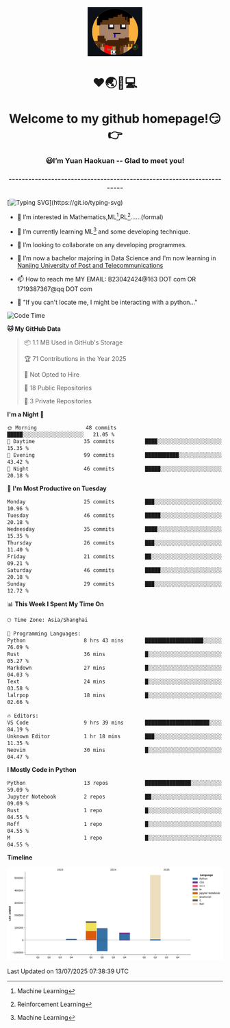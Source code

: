 <div align=center>
  <img width=128 src="image/figure.png">
</div>
<h1 align="center">❤🌏🚩💻</h1>
<h1 align="center">Welcome to my github homepage!😏👉</h1>
<h3 align="center" >😃I’m Yuan Haokuan -- Glad to meet you!</h3>
<h3 align="center" >----------------------------------------------------------------------</h3>

  [![Typing SVG](https://readme-typing-svg.herokuapp.com?font=Fira+Code&pause=1000&random=false&width=450&lines=Here's+my+personal+infomation:)](https://git.io/typing-svg)

- 👀 I’m interested in Mathematics,ML[^1],RL[^2]......(formal)
  
- 🌱 I’m currently learning ML[^1] and some developing technique.
  
- 💞️ I’m looking to collaborate on any developing programmes.
  
- 🍉 I’m now a bachelor majoring in Data Science and I'm now learning in [Nanjing University of Post and Telecommunications](https://www.njupt.edu.cn/main.psp)
  
- 📫 How to reach me MY EMAIL: B23042424@163 DOT com OR 1719387367@qq DOT com

- 🐍 "If you can't locate me, I might be interacting with a python..."

<!--START_SECTION:waka-->
![Code Time](http://img.shields.io/badge/Code%20Time-341%20hrs%2034%20mins-blue)

**🐱 My GitHub Data** 

> 📦 1.1 MB Used in GitHub's Storage 
 > 
> 🏆 71 Contributions in the Year 2025
 > 
> 🚫 Not Opted to Hire
 > 
> 📜 18 Public Repositories 
 > 
> 🔑 3 Private Repositories 
 > 
**I'm a Night 🦉** 

```text
🌞 Morning                48 commits          █████░░░░░░░░░░░░░░░░░░░░   21.05 % 
🌆 Daytime                35 commits          ████░░░░░░░░░░░░░░░░░░░░░   15.35 % 
🌃 Evening                99 commits          ███████████░░░░░░░░░░░░░░   43.42 % 
🌙 Night                  46 commits          █████░░░░░░░░░░░░░░░░░░░░   20.18 % 
```
📅 **I'm Most Productive on Tuesday** 

```text
Monday                   25 commits          ███░░░░░░░░░░░░░░░░░░░░░░   10.96 % 
Tuesday                  46 commits          █████░░░░░░░░░░░░░░░░░░░░   20.18 % 
Wednesday                35 commits          ████░░░░░░░░░░░░░░░░░░░░░   15.35 % 
Thursday                 26 commits          ███░░░░░░░░░░░░░░░░░░░░░░   11.40 % 
Friday                   21 commits          ██░░░░░░░░░░░░░░░░░░░░░░░   09.21 % 
Saturday                 46 commits          █████░░░░░░░░░░░░░░░░░░░░   20.18 % 
Sunday                   29 commits          ███░░░░░░░░░░░░░░░░░░░░░░   12.72 % 
```


📊 **This Week I Spent My Time On** 

```text
🕑︎ Time Zone: Asia/Shanghai

💬 Programming Languages: 
Python                   8 hrs 43 mins       ███████████████████░░░░░░   76.09 % 
Rust                     36 mins             █░░░░░░░░░░░░░░░░░░░░░░░░   05.27 % 
Markdown                 27 mins             █░░░░░░░░░░░░░░░░░░░░░░░░   04.03 % 
Text                     24 mins             █░░░░░░░░░░░░░░░░░░░░░░░░   03.58 % 
lalrpop                  18 mins             █░░░░░░░░░░░░░░░░░░░░░░░░   02.66 % 

🔥 Editors: 
VS Code                  9 hrs 39 mins       █████████████████████░░░░   84.19 % 
Unknown Editor           1 hr 18 mins        ███░░░░░░░░░░░░░░░░░░░░░░   11.35 % 
Neovim                   30 mins             █░░░░░░░░░░░░░░░░░░░░░░░░   04.47 % 
```

**I Mostly Code in Python** 

```text
Python                   13 repos            ███████████████░░░░░░░░░░   59.09 % 
Jupyter Notebook         2 repos             ██░░░░░░░░░░░░░░░░░░░░░░░   09.09 % 
Rust                     1 repo              █░░░░░░░░░░░░░░░░░░░░░░░░   04.55 % 
Roff                     1 repo              █░░░░░░░░░░░░░░░░░░░░░░░░   04.55 % 
M                        1 repo              █░░░░░░░░░░░░░░░░░░░░░░░░   04.55 % 
```



**Timeline**

![Lines of Code chart](https://raw.githubusercontent.com/WilbertYuan/WilbertYuan/main/assets/bar_graph.png)


 Last Updated on 13/07/2025 07:38:39 UTC
<!--END_SECTION:waka-->

<!---
WilbertYuan/WilbertYuan is a ✨ special ✨ repository because its `README.md` (this file) appears on your GitHub profile.
You can click the Preview link to take a look at your changes.
--->
[^1]:Machine Learning
[^2]:Reinforcement Learning
